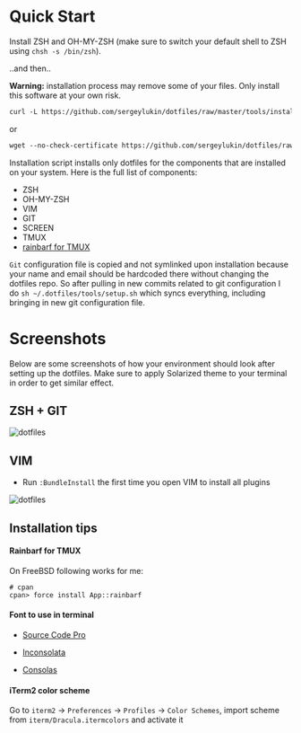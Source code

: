 Quick Start
===========

Install ZSH and OH-MY-ZSH (make sure to switch your default shell to ZSH using
`chsh -s /bin/zsh`).

..and then..

**Warning:** installation process may remove some of your files. Only install this
software at your own risk.

``` html
curl -L https://github.com/sergeylukin/dotfiles/raw/master/tools/install.sh | sh
```

or

``` html
wget --no-check-certificate https://github.com/sergeylukin/dotfiles/raw/master/tools/install.sh -O - | sh
```

Installation script installs only dotfiles for the components that are installed on
your system. Here is the full list of components:

* ZSH
* OH-MY-ZSH
* VIM
* GIT
* SCREEN
* TMUX
* [rainbarf for TMUX](https://github.com/creaktive/rainbarf)

`Git` configuration file is copied and not symlinked upon installation
because your name and email should be hardcoded there without changing
the dotfiles repo. So after pulling in new commits related to git
configuration I do `sh ~/.dotfiles/tools/setup.sh` which syncs
everything, including bringing in new git configuration file.

Screenshots
===========

Below are some screenshots of how your environment should look after setting
up the dotfiles. Make sure to apply Solarized theme to your terminal in order
to get similar effect.

ZSH + GIT
----------

![dotfiles](https://raw.github.com/sergeylukin/dotfiles/master/img/screen-zsh-git.jpg)

VIM
---

- Run `:BundleInstall` the first time you open VIM to install all plugins

![dotfiles](https://raw.github.com/sergeylukin/dotfiles/master/img/screen-vim.jpg)

Installation tips
-----------------

#### Rainbarf for TMUX

On FreeBSD following works for me:

```
# cpan
cpan> force install App::rainbarf
```

#### Font to use in terminal

- [Source Code Pro](https://github.com/adobe-fonts/source-code-pro/releases)

- [Inconsolata](https://github.com/google/fonts/blob/master/ofl/inconsolata/Inconsolata-Regular.ttf)

- [Consolas](http://ikato.com/blog/how-to-install-consolas-font-on-mac-os-x.html)

#### iTerm2 color scheme

Go to `iterm2` -> `Preferences` -> `Profiles` -> `Color Schemes`,  import
scheme from `iterm/Dracula.itermcolors` and activate it
